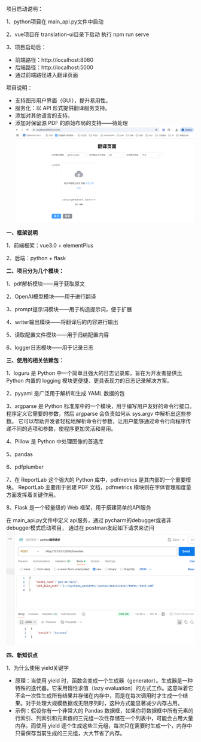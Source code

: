 项目启动说明：

1、python项目在 main_api.py文件中启动

2、vue项目在 translation-ui目录下启动 执行 npm run serve

3、项目启动后：
* 前端路径：http://localhost:8080
* 后端路径：http://localhost:5000
* 通过前端路径进入翻译页面

项目说明：
* 支持图形用户界面（GUI），提升易用性。
* 服务化：以 API 形式提供翻译服务支持。
* 添加对其他语言的支持。
* 添加对保留源 PDF 的原始布局的支持——待处理
![img_2.png](imgs/img_2.png)

**一、框架说明**

1、前端框架：vue3.0 + elementPlus

2、后端：python + flask

**二、项目分为几个模块：**

1、pdf解析模块——用于获取原文

2、OpenAI模型模块——用于进行翻译

3、prompt提示词模块——用于构造提示词，便于扩展

4、writer输出模块——将翻译后的内容进行输出

5、读取配置文件模块——用于归纳配置内容

6、logger日志模块——用于记录日志


**三、使用的相关依赖包：**

1、loguru 是 Python 中一个简单且强大的日志记录库，旨在为开发者提供比 Python 内置的 logging 模块更便捷、更具表现力的日志记录解决方案。

2、pyyaml 是广泛用于解析和生成 YAML 数据的包

3、argparse 是 Python 标准库中的一个模块，用于编写用户友好的命令行接口。
程序定义它需要的参数，然后 argparse 会负责如何从 sys.argv 中解析出这些参数。
它可以帮助开发者轻松地解析命令行参数，让用户能够通过命令行向程序传递不同的选项和参数，使程序更加灵活和易用。

4、Pillow 是 Python 中处理图像的首选库

5、pandas

6、pdfplumber

7、在 ReportLab 这个强大的 Python 库中，pdfmetrics 是其内部的一个重要模块。
ReportLab 主要用于创建 PDF 文档，pdfmetrics 模块则在字体管理和度量方面发挥着关键作用。

8、Flask 是一个轻量级的 Web 框架，用于搭建简单的API服务

在 main_api.py文件中定义 api服务，通过 pycharm的debugger或者非debugger模式启动项目，
通过在 postman发起如下请求来访问
![img.png](imgs/img.png)



**四、新知识点**

1、为什么使用 yield关键字
* 原理：当使用 yield 时，函数会变成一个生成器（generator）。生成器是一种特殊的迭代器，它采用惰性求值（lazy evaluation）的方式工作。这意味着它不会一次性生成所有结果并存储在内存中，而是在每次调用时才生成一个结果。对于处理大规模数据或无限序列时，这种方式能显著减少内存占用。
* 示例：假设你有一个非常大的 Pandas 数据框，如果你将数据框中所有元素的行索引、列索引和元素值的三元组一次性存储在一个列表中，可能会占用大量内存。而使用 yield 逐个生成这些三元组，每次只在需要时生成一个，内存中只需保存当前生成的三元组，大大节省了内存。
